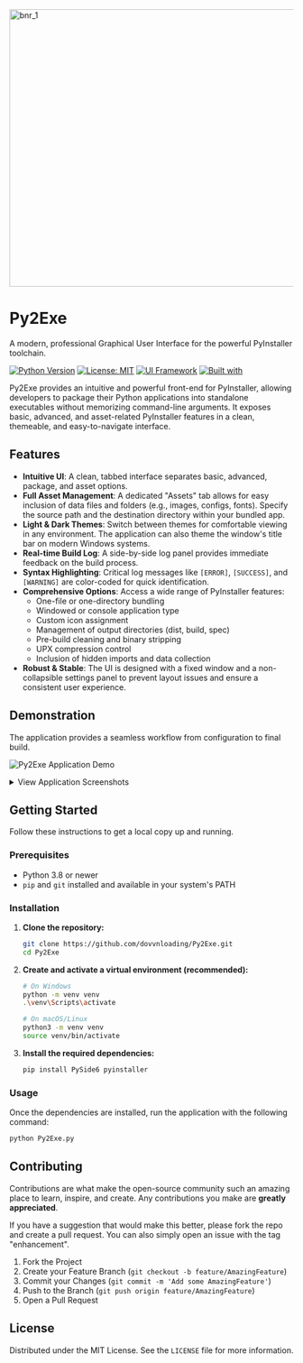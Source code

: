 <img width="1024" height="492" alt="bnr_1" src="https://github.com/user-attachments/assets/7820a793-70c4-4632-ab56-b8f2ea8e4ce1" />

# Py2Exe

A modern, professional Graphical User Interface for the powerful PyInstaller toolchain.

[![Python Version](https://img.shields.io/badge/python-3.8+-blue.svg)](https://www.python.org/downloads/)
[![License: MIT](https://img.shields.io/badge/License-MIT-yellow.svg)](https://opensource.org/licenses/MIT)
[![UI Framework](https://img.shields.io/badge/UI-PySide6-2796EC)](https://www.qt.io/qt-for-python)
[![Built with](https://img.shields.io/badge/Built%20with-PyInstaller-informational)](https://pyinstaller.org/)

Py2Exe provides an intuitive and powerful front-end for PyInstaller, allowing developers to package their Python applications into standalone executables without memorizing command-line arguments. It exposes basic, advanced, and asset-related PyInstaller features in a clean, themeable, and easy-to-navigate interface.

## Features

- **Intuitive UI**: A clean, tabbed interface separates basic, advanced, package, and asset options.
- **Full Asset Management**: A dedicated "Assets" tab allows for easy inclusion of data files and folders (e.g., images, configs, fonts). Specify the source path and the destination directory within your bundled app.
- **Light & Dark Themes**: Switch between themes for comfortable viewing in any environment. The application can also theme the window's title bar on modern Windows systems.
- **Real-time Build Log**: A side-by-side log panel provides immediate feedback on the build process.
- **Syntax Highlighting**: Critical log messages like `[ERROR]`, `[SUCCESS]`, and `[WARNING]` are color-coded for quick identification.
- **Comprehensive Options**: Access a wide range of PyInstaller features:
  - One-file or one-directory bundling
  - Windowed or console application type
  - Custom icon assignment
  - Management of output directories (dist, build, spec)
  - Pre-build cleaning and binary stripping
  - UPX compression control
  - Inclusion of hidden imports and data collection
- **Robust & Stable**: The UI is designed with a fixed window and a non-collapsible settings panel to prevent layout issues and ensure a consistent user experience.

## Demonstration

The application provides a seamless workflow from configuration to final build.

![Py2Exe Application Demo](https://github.com/user-attachments/assets/e602ac87-7d23-4d8f-9fbd-6c794d860a14)

<details>
<summary>View Application Screenshots</summary>
  
| | |
| :---: | :---: |
| <img width="470" alt="Py2Exe Basic Options Tab" src="https://github.com/user-attachments/assets/16744af5-4586-447a-9b59-d066dfb5b14f" /> | <img width="470" alt="Py2Exe Advanced Options Tab" src="https://github.com/user-attachments/assets/db56db9e-eb60-4887-bbec-de1350e88c18" /> |
| <img width="470" alt="Py2Exe Package Management Tab" src="https://github.com/user-attachments/assets/7704f714-d0c2-4805-8d23-8cdfc94905b4" /> | <img width="470" alt="Py2Exe Assets Tab" src="https://github.com/user-attachments/assets/a7a38fc7-2ee6-4eba-a1be-390215a61329" /> |

</details>


## Getting Started

Follow these instructions to get a local copy up and running.

### Prerequisites

- Python 3.8 or newer
- `pip` and `git` installed and available in your system's PATH

### Installation

1.  **Clone the repository:**
    ```sh
    git clone https://github.com/dovvnloading/Py2Exe.git
    cd Py2Exe
    ```

2.  **Create and activate a virtual environment (recommended):**
    ```sh
    # On Windows
    python -m venv venv
    .\venv\Scripts\activate

    # On macOS/Linux
    python3 -m venv venv
    source venv/bin/activate
    ```

3.  **Install the required dependencies:**
    ```sh
    pip install PySide6 pyinstaller
    ```

### Usage

Once the dependencies are installed, run the application with the following command:

```sh
python Py2Exe.py
```

## Contributing

Contributions are what make the open-source community such an amazing place to learn, inspire, and create. Any contributions you make are **greatly appreciated**.

If you have a suggestion that would make this better, please fork the repo and create a pull request. You can also simply open an issue with the tag "enhancement".

1.  Fork the Project
2.  Create your Feature Branch (`git checkout -b feature/AmazingFeature`)
3.  Commit your Changes (`git commit -m 'Add some AmazingFeature'`)
4.  Push to the Branch (`git push origin feature/AmazingFeature`)
5.  Open a Pull Request

## License

Distributed under the MIT License. See the `LICENSE` file for more information.
